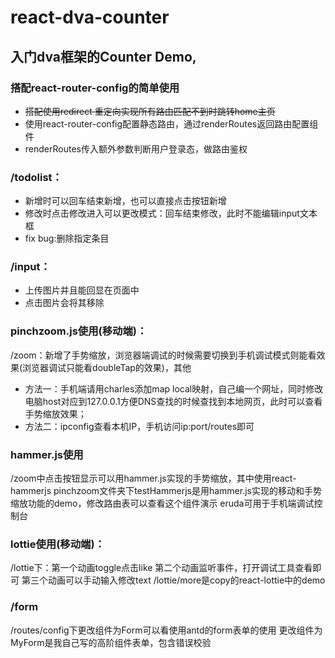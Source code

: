 # react-dva-counter

## 入门dva框架的Counter Demo,
 
### 搭配react-router-config的简单使用
- ~~搭配使用redirect 重定向实现所有路由匹配不到时跳转home主页~~
- 使用react-router-config配置静态路由，通过renderRoutes返回路由配置组件<Switch><Route/></Switch>
- renderRoutes传入额外参数判断用户登录态，做路由鉴权

### /todolist：
- 新增时可以回车结束新增，也可以直接点击按钮新增
- 修改时点击修改进入可以更改模式：回车结束修改，此时不能编辑input文本框
- fix bug:删除指定条目
### /input：
- 上传图片并且能回显在页面中
- 点击图片会将其移除
### pinchzoom.js使用(移动端)：
/zoom：新增了手势缩放，浏览器端调试的时候需要切换到手机调试模式则能看效果(浏览器调试只能看doubleTap的效果)，其他
- 方法一：手机端请用charles添加map local映射，自己编一个网址，同时修改电脑host对应到127.0.0.1方便DNS查找的时候查找到本地网页，此时可以查看手势缩放效果；
- 方法二：ipconfig查看本机IP，手机访问ip:port/routes即可
### hammer.js使用
/zoom中点击按钮显示可以用hammer.js实现的手势缩放，其中使用react-hammerjs
pinchzoom文件夹下testHammerjs是用hammer.js实现的移动和手势缩放功能的demo，修改路由表可以查看这个组件演示
eruda可用于手机端调试控制台
### lottie使用(移动端)：
/lottie下：第一个动画toggle点击like
第二个动画监听事件，打开调试工具查看即可
第三个动画可以手动输入修改text
/lottie/more是copy的react-lottie中的demo
### /form
/routes/config下更改组件为Form可以看使用antd的form表单的使用
更改组件为MyForm是我自己写的高阶组件表单，包含错误校验

